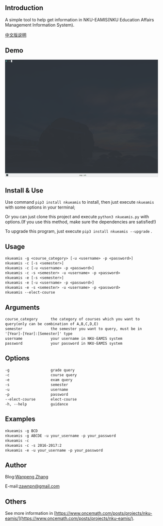 ## Introduction
A simple tool to help get information in NKU-EAMIS(NKU Education Affairs Management Information System).

[中文版说明](./README_CN.md)

## Demo
![Demo](./demo/demo.gif)

## Install & Use
Use command `pip3 install nkueamis` to install, then just execute `nkueamis` with some options in your terminal;

Or you can just clone this project and execute `python3 nkueamis.py` with options.(If you use this method, make sure the dependencies are satisfied!)

To upgrade this program, just execute `pip3 install nkueamis --upgrade` .

## Usage
    nkueamis -g <course_category> [-u <username> -p <password>]
    nkueamis -c [-s <semester>]
    nkueamis -c [-u <username> -p <password>]
    nkueamis -c -s <semester> -u <username> -p <password>
    nkueamis -e [-s <semester>]
    nkueamis -e [-u <username> -p <password>]
    nkueamis -e -s <semester> -u <username> -p <password>
    nkueamis --elect-course

## Arguments
    course_category      the category of courses which you want to query(only can be combination of A,B,C,D,E)
    semester             the semester you want to query, must be in '[Year]-[Year]:[Semester]' type
    username             your username in NKU-EAMIS system
    password             your password in NKU-EAMIS system

## Options
    -g                   grade query
    -c                   course query
    -e                   exam query
    -s                   semester
    -u                   username
    -p                   password
    --elect-course       elect-course
    -h, --help           guidance

## Examples
    nkueamis -g BCD
    nkueamis -g ABCDE -u your_username -p your_password
    nkueamis -c
    nkueamis -c -s 2016-2017:2
    nkueamis -e -u your_username -p your_password

## Author
Blog:[Wanpeng Zhang](http://www.oncemath.com)

E-mail:zawnpn@gmail.com

## Others
See more information in [https://www.oncemath.com/posts/projects/nku-eamis/](https://www.oncemath.com/posts/projects/nku-eamis/).

